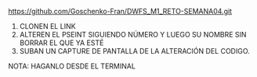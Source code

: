 
https://github.com/Goschenko-Fran/DWFS_M1_RETO-SEMANA04.git

1. CLONEN EL LINK
2. ALTEREN EL PSEINT SIGUIENDO NÚMERO Y LUEGO SU NOMBRE SIN BORRAR EL QUE YA ESTÉ
3. SUBAN UN CAPTURE DE PANTALLA DE LA ALTERACIÓN DEL CODIGO.

NOTA: HAGANLO DESDE EL TERMINAL
